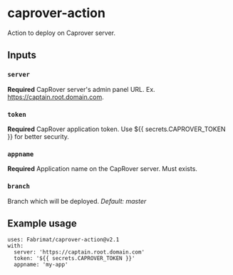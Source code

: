 # caprover-action
Action to deploy on Caprover server.


## Inputs

### `server`

**Required** CapRover server's admin panel URL. Ex. https://captain.root.domain.com.

### `token`

**Required** CapRover application token. Use ${{ secrets.CAPROVER_TOKEN }} for better security.

### `appname`

**Required** Application name on the CapRover server. Must exists.

### `branch`

Branch which will be deployed. *Default: master*


## Example usage
```
uses: Fabrimat/caprover-action@v2.1
with:
  server: 'https://captain.root.domain.com'
  token: '${{ secrets.CAPROVER_TOKEN }}'
  appname: 'my-app'
```
